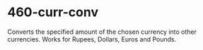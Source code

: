 # 460-curr-conv
Converts the specified amount of the chosen currency into other currencies. Works for Rupees, Dollars, Euros and Pounds.
